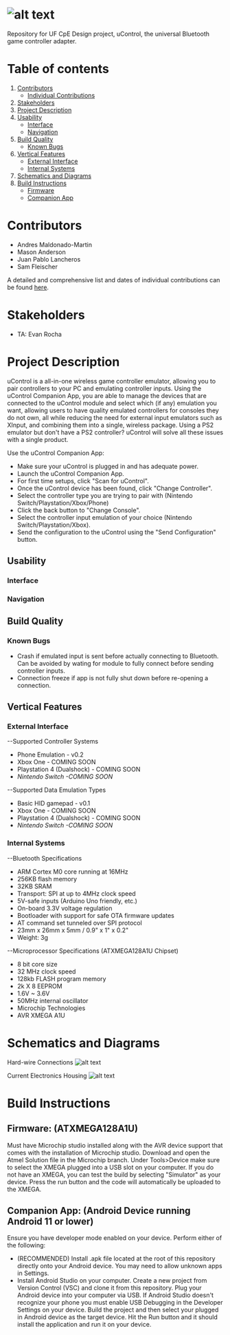 # ![alt text](https://cdn.discordapp.com/attachments/936755058626928735/1017895293787832350/logo.png)
Repository for UF CpE Design project,  uControl, the universal Bluetooth game controller adapter. 

# Table of contents
1. [Contributors](#contributors)
    * [Individual Contributions](#indivcontribs)
3. [Stakeholders](#stakeholders)
   <!-- 1. [Sub paragraph](#subparagraph1) -->
3. [Project Description](#description)
4. [Usability](#usability)
      * [Interface](#interface)
      * [Navigation](#navigation)
5. [Build Quality](#quality)
      * [Known Bugs](#bugs)
7. [Vertical Features](#features)
      * [External Interface](#external)
      * [Internal Systems](#internal)
9. [Schematics and Diagrams](#diagrams)
10. [Build Instructions](#build)
    * [Firmware](#firmware)
    * [Companion App](#app)


# Contributors <a name="contributors"></a>
* Andres Maldonado-Martin
* Mason Anderson
* Juan Pablo Lancheros
* Sam Fleischer

<a name="indivcontribs"></a>
A detailed and comprehensive list and dates of individual contributions can be found [here](https://github.com/amaldonadomartin77/uControl/blob/main/Documentation/Contributions.txt).

# Stakeholders <a name="stakeholders"></a>
* TA: Evan Rocha

# Project Description <a name="description"></a>
uControl is a all-in-one wireless game controller emulator, allowing you to pair controllers to your PC and emulating controller inputs. Using the uControl Companion App, you are able to manage the devices that are connected to the uControl module and select which (if any) emulation you want, allowing users to have quality emulated controllers for consoles they do not own, all while reducing the need for external input emulators such as XInput, and combining them into a single, wireless package. Using a PS2 emulator but don't have a PS2 controller? uControl will solve all these issues with a single product.

Use the uControl Companion App:
* Make sure your uControl is plugged in and has adequate power.
* Launch the uControl Companion App.
* For first time setups, click "Scan for uControl".
* Once the uControl device has been found, click "Change Controller".
* Select the controller type you are trying to pair with (Nintendo Switch/Playstation/Xbox/Phone)
* Click the back button to "Change Console".
* Select the controller input emulation of your choice (Nintendo Switch/Playstation/Xbox).
* Send the configuration to the uControl using the "Send Configuration" button.


## Usability <a name="usability"></a>
### Interface <a name="interface"></a>
### Navigation <a name="navigation"></a>

## Build Quality <a name="quality"></a>
### Known Bugs <a name="bugs"></a>
* Crash if emulated input is sent before actually connecting to Bluetooth. Can be avoided by wating for module to fully connect before sending controller inputs.
* Connection freeze if app is not fully shut down before re-opening a connection.

## Vertical Features <a name="features"></a>
### External Interface <a name="external"></a>
--Supported Controller Systems
* Phone Emulation - v0.2
* </i>Xbox One - COMING SOON</i>
* </i>Playstation 4 (Dualshock) - COMING SOON</i>
* <i>Nintendo Switch -COMING SOON</i>

--Supported Data Emulation Types
* Basic HID gamepad - v0.1
* </i>Xbox One - COMING SOON</i>
* </i>Playstation 4 (Dualshock) - COMING SOON</i>
* <i>Nintendo Switch -COMING SOON</i>

### Internal Systems <a name="internal"></a>
--Bluetooth Specifications
* ARM Cortex M0 core running at 16MHz
* 256KB flash memory
* 32KB SRAM
* Transport: SPI at up to 4MHz clock speed
* 5V-safe inputs (Arduino Uno friendly, etc.)
* On-board 3.3V voltage regulation
* Bootloader with support for safe OTA firmware updates
* AT command set tunneled over SPI protocol
* 23mm x 26mm x 5mm / 0.9" x 1" x 0.2"
* Weight: 3g


--Microprocessor Specifications (ATXMEGA128A1U Chipset)
* 8 bit core size
* 32 MHz clock speed
* 128kb FLASH program memory
* 2k X 8 EEPROM
* 1.6V ~ 3.6V
* 50MHz internal oscillator
* Microchip Technologies
* AVR XMEGA A1U

# Schematics and Diagrams <a name="diagrams"></a>
Hard-wire Connections
![alt text](https://cdn.discordapp.com/attachments/960677104620560454/1017950729031397386/unknown.jpg)

Current Electronics Housing
![alt text](https://cdn.discordapp.com/attachments/946515441138937876/1017951341244600362/Screenshot_2022-09-09_201455.png)

# Build Instructions <a name="build"></a>
## Firmware: (ATXMEGA128A1U) <a name="firmware"></a>
Must have Microchip studio installed along with the AVR device support that comes with the installation of Microchip studio.
Download and open the Atmel Solution file in the Microchip branch.
Under Tools>Device make sure to select the XMEGA plugged into a USB slot on your computer.
If you do not have an XMEGA, you can test the build by selecting "Simulator" as your device.
Press the run button and the code will automatically be uploaded to the XMEGA.

## Companion App: (Android Device running Android 11 or lower) <a name="app"></a>
Ensure you have developer mode enabled on your device.  Perform either of the following:
* (RECOMMENDED) Install .apk file located at the root of this repository directly onto your Android device.  You may need to allow unknown apps in Settings.
* Install Android Studio on your computer.  Create a new project from Version Control (VSC) and clone it from this repository.  Plug your Android device into your computer via USB.  If Android Studio doesn't recognize your phone you must enable USB Debugging in the Developer Settings on your device.  Build the project and then select your plugged in Android device as the target device.  Hit the Run button and it should install the application and run it on your device.
